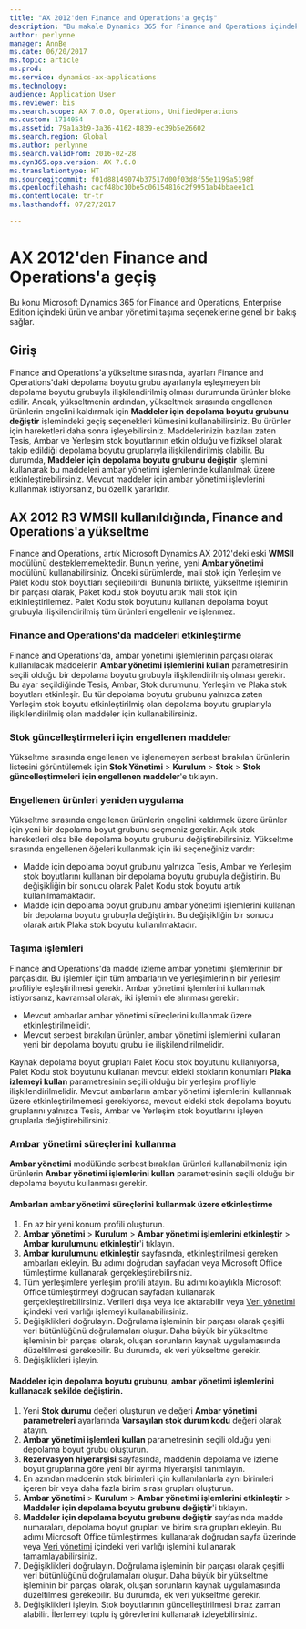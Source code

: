 ```yaml
---
title: "AX 2012'den Finance and Operations'a geçiş"
description: "Bu makale Dynamics 365 for Finance and Operations içindeki ürün ve ambar yönetimi taşıma seçeneklerine genel bir bakış sağlar."
author: perlynne
manager: AnnBe
ms.date: 06/20/2017
ms.topic: article
ms.prod: 
ms.service: dynamics-ax-applications
ms.technology: 
audience: Application User
ms.reviewer: bis
ms.search.scope: AX 7.0.0, Operations, UnifiedOperations
ms.custom: 1714054
ms.assetid: 79a1a3b9-3a36-4162-8839-ec39b5e26602
ms.search.region: Global
ms.author: perlynne
ms.search.validFrom: 2016-02-28
ms.dyn365.ops.version: AX 7.0.0
ms.translationtype: HT
ms.sourcegitcommit: f01d88149074b37517d00f03d8f55e1199a5198f
ms.openlocfilehash: cacf48bc10be5c06154816c2f9951ab4bbaee1c1
ms.contentlocale: tr-tr
ms.lasthandoff: 07/27/2017

---
```


# <a name="migrate-from-ax-2012-to-finance-and-operations"></a>AX 2012'den Finance and Operations'a geçiş

Bu konu Microsoft Dynamics 365 for Finance and Operations, Enterprise Edition içindeki ürün ve ambar yönetimi taşıma seçeneklerine genel bir bakış sağlar.

<a name="introduction"></a>Giriş
------------

Finance and Operations'a yükseltme sırasında, ayarları Finance and Operations'daki depolama boyutu grubu ayarlarıyla eşleşmeyen bir depolama boyutu grubuyla ilişkilendirilmiş olması durumunda ürünler bloke edilir. Ancak, yükseltmenin ardından, yükseltmek sırasında engellenen ürünlerin engelini kaldırmak için **Maddeler için depolama boyutu grubunu değiştir** işlemindeki geçiş seçenekleri kümesini kullanabilirsiniz. Bu ürünler için hareketleri daha sonra işleyebilirsiniz. Maddelerinizin bazıları zaten Tesis, Ambar ve Yerleşim stok boyutlarının etkin olduğu ve fiziksel olarak takip edildiği depolama boyutu gruplarıyla ilişkilendirilmiş olabilir. Bu durumda, **Maddeler için depolama boyutu grubunu değiştir** işlemini kullanarak bu maddeleri ambar yönetimi işlemlerinde kullanılmak üzere etkinleştirebilirsiniz. Mevcut maddeler için ambar yönetimi işlevlerini kullanmak istiyorsanız, bu özellik yararlıdır.

## <a name="upgrading-to-finance-and-operations-when-ax-2012-r3-wmsii-is-used"></a>AX 2012 R3 WMSII kullanıldığında, Finance and Operations'a yükseltme
Finance and Operations, artık Microsoft Dynamics AX 2012'deki eski **WMSII** modülünü desteklememektedir. Bunun yerine, yeni **Ambar yönetimi** modülünü kullanabilirsiniz. Önceki sürümlerde, mali stok için Yerleşim ve Palet kodu stok boyutları seçilebilirdi. Bununla birlikte, yükseltme işleminin bir parçası olarak, Paket kodu stok boyutu artık mali stok için etkinleştirilemez. Palet Kodu stok boyutunu kullanan depolama boyut grubuyla ilişkilendirilmiş tüm ürünleri engellenir ve işlenmez.

### <a name="enabling-items-in-finance-and-operations"></a>Finance and Operations'da maddeleri etkinleştirme

Finance and Operations'da, ambar yönetimi işlemlerinin parçası olarak kullanılacak maddelerin **Ambar yönetimi işlemlerini kullan** parametresinin seçili olduğu bir depolama boyutu grubuyla ilişkilendirilmiş olması gerekir. Bu ayar seçildiğinde Tesis, Ambar, Stok durumunu, Yerleşim ve Plaka stok boyutları etkinleşir. Bu tür depolama boyutu grubunu yalnızca zaten Yerleşim stok boyutu etkinleştirilmiş olan depolama boyutu gruplarıyla ilişkilendirilmiş olan maddeler için kullanabilirsiniz.

### <a name="items-that-are-blocked-for-inventory-updates"></a>Stok güncelleştirmeleri için engellenen maddeler

Yükseltme sırasında engellenen ve işlenemeyen serbest bırakılan ürünlerin listesini görüntülemek için **Stok Yönetimi** &gt; **Kurulum** &gt; **Stok** &gt; **Stok güncelleştirmeleri için engellenen maddeler**'e tıklayın.

### <a name="reapplying-blocked-products"></a>Engellenen ürünleri yeniden uygulama

Yükseltme sırasında engellenen ürünlerin engelini kaldırmak üzere ürünler için yeni bir depolama boyut grubunu seçmeniz gerekir. Açık stok hareketleri olsa bile depolama boyutu grubunu değiştirebilirsiniz. Yükseltme sırasında engellenen öğeleri kullanmak için iki seçeneğiniz vardır:

-   Madde için depolama boyut grubunu yalnızca Tesis, Ambar ve Yerleşim stok boyutlarını kullanan bir depolama boyutu grubuyla değiştirin. Bu değişikliğin bir sonucu olarak Palet Kodu stok boyutu artık kullanılmamaktadır.
-   Madde için depolama boyut grubunu ambar yönetimi işlemlerini kullanan bir depolama boyutu grubuyla değiştirin. Bu değişikliğin bir sonucu olarak artık Plaka stok boyutu kullanılmaktadır.

### <a name="migration-processes"></a>Taşıma işlemleri

Finance and Operations'da madde izleme ambar yönetimi işlemlerinin bir parçasıdır. Bu işlemler için tüm ambarların ve yerleşimlerinin bir yerleşim profiliyle eşleştirilmesi gerekir. Ambar yönetimi işlemlerini kullanmak istiyorsanız, kavramsal olarak, iki işlemin ele alınması gerekir:

-   Mevcut ambarlar ambar yönetimi süreçlerini kullanmak üzere etkinleştirilmelidir.
-   Mevcut serbest bırakılan ürünler, ambar yönetimi işlemlerini kullanan yeni bir depolama boyutu grubu ile ilişkilendirilmelidir.

Kaynak depolama boyut grupları Palet Kodu stok boyutunu kullanıyorsa, Palet Kodu stok boyutunu kullanan mevcut eldeki stokların konumları **Plaka izlemeyi kullan** parametresinin seçili olduğu bir yerleşim profiliyle ilişkilendirilmelidir. Mevcut ambarların ambar yönetimi işlemlerini kullanmak üzere etkinleştirilmemesi gerekiyorsa, mevcut eldeki stok depolama boyutu gruplarını yalnızca Tesis, Ambar ve Yerleşim stok boyutlarını işleyen gruplarla değiştirebilirsiniz.

### <a name="using-the-warehouse-management-processes"></a>Ambar yönetimi süreçlerini kullanma

**Ambar yönetimi** modülünde serbest bırakılan ürünleri kullanabilmeniz için ürünlerin **Ambar yönetimi işlemlerini kullan** parametresinin seçili olduğu bir depolama boyutu kullanması gerekir.

#### <a name="enable-warehouses-to-use-warehouse-management-processes"></a>Ambarları ambar yönetimi süreçlerini kullanmak üzere etkinleştirme

1.  En az bir yeni konum profili oluşturun.
2.  **Ambar yönetimi** &gt; **Kurulum** &gt; **Ambar yönetimi işlemlerini etkinleştir** &gt; **Ambar kurulumunu etkinleştir**'i tıklayın.
3.  **Ambar kurulumunu etkinleştir** sayfasında, etkinleştirilmesi gereken ambarları ekleyin. Bu adımı doğrudan sayfadan veya Microsoft Office tümleştirme kullanarak gerçekleştirebilirsiniz.
4.  Tüm yerleşimlere yerleşim profili atayın. Bu adımı kolaylıkla Microsoft Office tümleştirmeyi doğrudan sayfadan kullanarak gerçekleştirebilirsiniz. Verileri dışa veya içe aktarabilir veya [Veri yönetimi](/dynamics365/unified-operations/dev-itpro/data-entities/data-entities) içindeki veri varlığı işlemeyi kullanabilirsiniz.
5.  Değişiklikleri doğrulayın. Doğrulama işleminin bir parçası olarak çeşitli veri bütünlüğünü doğrulamaları oluşur. Daha büyük bir yükseltme işleminin bir parçası olarak, oluşan sorunların kaynak uygulamasında düzeltilmesi gerekebilir. Bu durumda, ek veri yükseltme gerekir.
6.  Değişiklikleri işleyin.

#### <a name="change-the-storage-dimension-group-for-items-so-that-it-uses-warehouse-management-processes"></a>Maddeler için depolama boyutu grubunu, ambar yönetimi işlemlerini kullanacak şekilde değiştirin.

1.  Yeni **Stok durumu** değeri oluşturun ve değeri **Ambar yönetimi parametreleri** ayarlarında **Varsayılan stok durum kodu** değeri olarak atayın.
2.  **Ambar yönetimi işlemleri kullan** parametresinin seçili olduğu yeni depolama boyut grubu oluşturun.
3.  **Rezervasyon hiyerarşisi** sayfasında, maddenin depolama ve izleme boyut gruplarına göre yeni bir ayırma hiyerarşisi tanımlayın.
4.  En azından maddenin stok birimleri için kullanılanlarla aynı birimleri içeren bir veya daha fazla birim sırası grupları oluşturun.
5.  **Ambar yönetimi** &gt; **Kurulum** &gt; **Ambar yönetimi işlemlerini etkinleştir** &gt; **Maddeler için depolama boyutu grubunu değiştir**'i tıklayın.
6.  **Maddeler için depolama boyutu grubunu değiştir** sayfasında madde numaraları, depolama boyut grupları ve birim sıra grupları ekleyin. Bu adımı Microsoft Office tümleştirmesi kullanarak doğrudan sayfa üzerinde veya [Veri yönetimi](/dynamics365/unified-operations/dev-itpro/data-entities/data-entities) içindeki veri varlığı işlemini kullanarak tamamlayabilirsiniz.
7.  Değişiklikleri doğrulayın. Doğrulama işleminin bir parçası olarak çeşitli veri bütünlüğünü doğrulamaları oluşur. Daha büyük bir yükseltme işleminin bir parçası olarak, oluşan sorunların kaynak uygulamasında düzeltilmesi gerekebilir. Bu durumda, ek veri yükseltme gerekir.
8.  Değişiklikleri işleyin. Stok boyutlarının güncelleştirilmesi biraz zaman alabilir. İlerlemeyi toplu iş görevlerini kullanarak izleyebilirsiniz.



